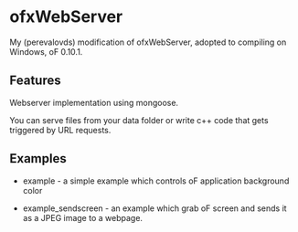 # ofxWebServer

My (perevalovds) modification of ofxWebServer, adopted to compiling on Windows, oF 0.10.1.

## Features
Webserver implementation using mongoose.

You can serve files from your data folder or write c++ code that gets triggered by URL requests.

## Examples

* example - a simple example which controls oF application background color

* example_sendscreen - an example which grab oF screen and sends it as a JPEG image to a webpage.